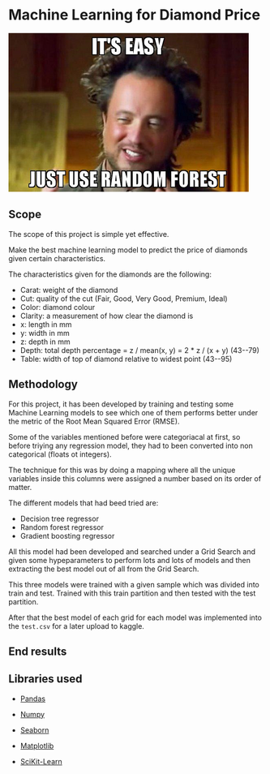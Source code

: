 # Machine Learning for Diamond Price

![portada](https://github.com/Jorge-Solana/Machine-Learning-for-Diamonds/blob/main/images/1_U7QAaRAsfm455j7ljF2TgA.png)

## Scope

The scope of this project is simple yet effective.

Make the best machine learning model to predict the price of diamonds given certain characteristics.

The characteristics given for the diamonds are the following:

- Carat: weight of the diamond
- Cut: quality of the cut (Fair, Good, Very Good, Premium, Ideal)   
- Color: diamond colour
- Clarity: a measurement of how clear the diamond is
- x: length in mm
- y: width in mm
- z: depth in mm
- Depth: total depth percentage = z / mean(x, y) = 2 * z / (x + y) (43--79)
- Table: width of top of diamond relative to widest point (43--95)


## Methodology

For this project, it has been developed by training and testing some Machine Learning models to see which one of them performs better under the metric of the Root Mean Squared Error (RMSE).

Some of the variables mentioned before were categoriacal at first, so before triying any regression model, they had to been converted into non categorical (floats ot integers).

The technique for this was by doing a mapping where all the unique variables inside this columns were assigned a number based on its order of matter.

The different models that had beed tried are:

- Decision tree regressor
- Random forest regressor
- Gradient boosting regressor

All this model had been developed and searched under a Grid Search and given some hypeparameters to perform lots and lots of models and then extracting the best model out of all from the Grid Search.

This three models were trained with a given sample which was divided into train and test. Trained with this train partition and then tested with the test partition.

After that the best model of each grid for each model was implemented into the `test.csv` for a later upload to kaggle.

## End results


## Libraries used
- [Pandas](https://pandas.pydata.org/)

- [Numpy](https://numpy.org/)

- [Seaborn](https://seaborn.pydata.org/)

- [Matplotlib](https://matplotlib.org/)

- [SciKit-Learn](https://scikit-learn.org/stable/)

